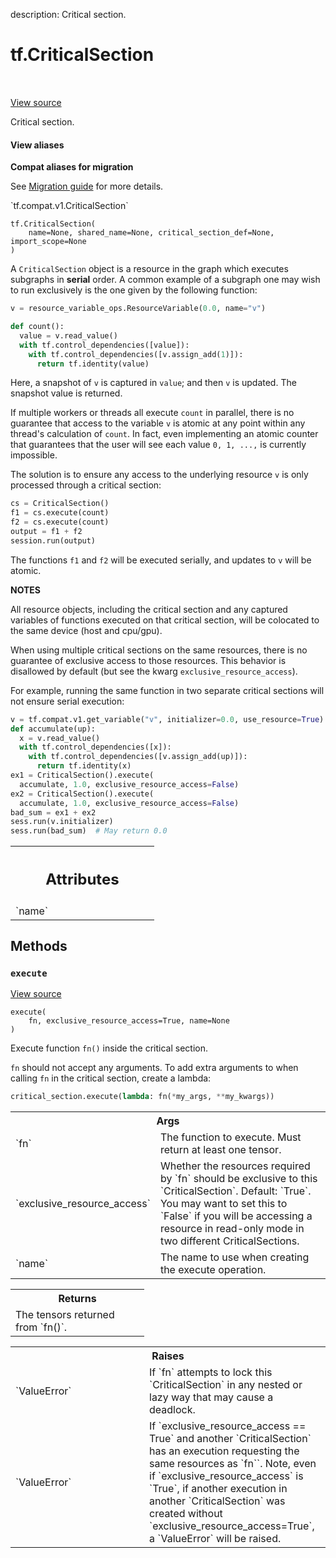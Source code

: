 description: Critical section.

<div itemscope itemtype="http://developers.google.com/ReferenceObject">
<meta itemprop="name" content="tf.CriticalSection" />
<meta itemprop="path" content="Stable" />
<meta itemprop="property" content="__init__"/>
<meta itemprop="property" content="execute"/>
</div>

# tf.CriticalSection

<!-- Insert buttons and diff -->

<table class="tfo-notebook-buttons tfo-api nocontent" align="left">

</table>

<a target="_blank" class="external" href="/code/stable/tensorflow/python/ops/critical_section_ops.py">View source</a>



Critical section.

<section class="expandable">
  <h4 class="showalways">View aliases</h4>
  <p>
<b>Compat aliases for migration</b>
<p>See
<a href="https://www.tensorflow.org/guide/migrate">Migration guide</a> for
more details.</p>
<p>`tf.compat.v1.CriticalSection`</p>
</p>
</section>

<pre class="devsite-click-to-copy prettyprint lang-py tfo-signature-link">
<code>tf.CriticalSection(
    name=None, shared_name=None, critical_section_def=None, import_scope=None
)
</code></pre>



<!-- Placeholder for "Used in" -->

A `CriticalSection` object is a resource in the graph which executes subgraphs
in **serial** order.  A common example of a subgraph one may wish to run
exclusively is the one given by the following function:

```python
v = resource_variable_ops.ResourceVariable(0.0, name="v")

def count():
  value = v.read_value()
  with tf.control_dependencies([value]):
    with tf.control_dependencies([v.assign_add(1)]):
      return tf.identity(value)
```

Here, a snapshot of `v` is captured in `value`; and then `v` is updated.
The snapshot value is returned.

If multiple workers or threads all execute `count` in parallel, there is no
guarantee that access to the variable `v` is atomic at any point within
any thread's calculation of `count`.  In fact, even implementing an atomic
counter that guarantees that the user will see each value `0, 1, ...,` is
currently impossible.

The solution is to ensure any access to the underlying resource `v` is
only processed through a critical section:

```python
cs = CriticalSection()
f1 = cs.execute(count)
f2 = cs.execute(count)
output = f1 + f2
session.run(output)
```
The functions `f1` and `f2` will be executed serially, and updates to `v`
will be atomic.

**NOTES**

All resource objects, including the critical section and any captured
variables of functions executed on that critical section, will be
colocated to the same device (host and cpu/gpu).

When using multiple critical sections on the same resources, there is no
guarantee of exclusive access to those resources.  This behavior is disallowed
by default (but see the kwarg `exclusive_resource_access`).

For example, running the same function in two separate critical sections
will not ensure serial execution:

```python
v = tf.compat.v1.get_variable("v", initializer=0.0, use_resource=True)
def accumulate(up):
  x = v.read_value()
  with tf.control_dependencies([x]):
    with tf.control_dependencies([v.assign_add(up)]):
      return tf.identity(x)
ex1 = CriticalSection().execute(
  accumulate, 1.0, exclusive_resource_access=False)
ex2 = CriticalSection().execute(
  accumulate, 1.0, exclusive_resource_access=False)
bad_sum = ex1 + ex2
sess.run(v.initializer)
sess.run(bad_sum)  # May return 0.0
```



<!-- Tabular view -->
 <table class="responsive fixed orange">
<colgroup><col width="214px"><col></colgroup>
<tr><th colspan="2"><h2 class="add-link">Attributes</h2></th></tr>

<tr>
<td>
`name`
</td>
<td>

</td>
</tr>
</table>



## Methods

<h3 id="execute"><code>execute</code></h3>

<a target="_blank" class="external" href="/code/stable/tensorflow/python/ops/critical_section_ops.py">View source</a>

<pre class="devsite-click-to-copy prettyprint lang-py tfo-signature-link">
<code>execute(
    fn, exclusive_resource_access=True, name=None
)
</code></pre>

Execute function `fn()` inside the critical section.

`fn` should not accept any arguments.  To add extra arguments to when
calling `fn` in the critical section, create a lambda:

```python
critical_section.execute(lambda: fn(*my_args, **my_kwargs))
```

<!-- Tabular view -->
 <table class="responsive fixed orange">
<colgroup><col width="214px"><col></colgroup>
<tr><th colspan="2">Args</th></tr>

<tr>
<td>
`fn`
</td>
<td>
The function to execute.  Must return at least one tensor.
</td>
</tr><tr>
<td>
`exclusive_resource_access`
</td>
<td>
Whether the resources required by
`fn` should be exclusive to this `CriticalSection`.  Default: `True`.
You may want to set this to `False` if you will be accessing a
resource in read-only mode in two different CriticalSections.
</td>
</tr><tr>
<td>
`name`
</td>
<td>
The name to use when creating the execute operation.
</td>
</tr>
</table>



<!-- Tabular view -->
 <table class="responsive fixed orange">
<colgroup><col width="214px"><col></colgroup>
<tr><th colspan="2">Returns</th></tr>
<tr class="alt">
<td colspan="2">
The tensors returned from `fn()`.
</td>
</tr>

</table>



<!-- Tabular view -->
 <table class="responsive fixed orange">
<colgroup><col width="214px"><col></colgroup>
<tr><th colspan="2">Raises</th></tr>

<tr>
<td>
`ValueError`
</td>
<td>
If `fn` attempts to lock this `CriticalSection` in any nested
or lazy way that may cause a deadlock.
</td>
</tr><tr>
<td>
`ValueError`
</td>
<td>
If `exclusive_resource_access == True` and
another `CriticalSection` has an execution requesting the same
resources as `fn``.  Note, even if `exclusive_resource_access` is
`True`, if another execution in another `CriticalSection` was created
without `exclusive_resource_access=True`, a `ValueError` will be raised.
</td>
</tr>
</table>






